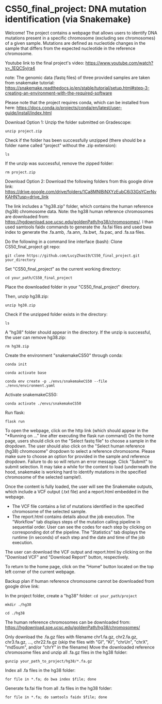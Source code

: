# CS50_final_project: DNA mutation identification (via Snakemake)
Welcome! The project contains a webpage that allows users to identify DNA mutations present in a specific chromosome (excluding sex chromosomes) of a given sample. Mutations are defined as nucleotide changes in the sample that differs from the expected nucleotide in the reference chromosome.

Youtube link to the final project's video: https://www.youtube.com/watch?v=_1EQCSyjra4

note: The genomic data (fastq files) of three provided samples are taken from snakemake tutorial: https://snakemake.readthedocs.io/en/stable/tutorial/setup.html#step-3-creating-an-environment-with-the-required-software

Please note that the project requires conda, which can be installed from here: https://docs.conda.io/projects/conda/en/latest/user-guide/install/index.html

Download Option 1: 
Unzip the folder submitted on Gradescope:

`unzip project.zip`

Check if the folder has been successfully unzipped (there should be a folder name called "project" without the .zip extension):

`ls`

If the unzip was successful, remove the zipped folder:

`rm project.zip`

Download Option 2: 
Download the following folders from this google drive link: https://drive.google.com/drive/folders/1Ca8MNlBiNXYzEubC6i33GsYCerNvKAHN?usp=drive_link

The link includes a "hg38.zip" folder, which contains the human reference (hg38) chromosome data. 
Note: the hg38 human reference chromosomes are downloaded from: https://hgdownload.soe.ucsc.edu/goldenPath/hg38/chromosomes/. I than used samtools faidx commands to generate the .fa.fai files and used bwa index to generate the .fa.amb, .fa.ann, .fa.bwt, .fa.pac, and .fa.sa files. 

Do the following in a command line interface (bash):
Clone CS50_final_project git repo:

`git clone https://github.com/LucyZhao19/CS50_final_project.git your_directory`

Set "CS50_final_project" as the current working directory:

`cd your_path/CS50_final_project`

Place the downloaded folder in your "CS50_final_project" directory. 

Then, unzip hg38.zip:

`unzip hg38.zip`

Check if the unzipped folder exists in the directory:

`ls`

A "hg38" folder should appear in the directory. If the unzip is successful, the user can remove hg38.zip:

`rm hg38.zip`

Create the environment "snakemakeCS50" through conda:

`conda init`

`conda activate base`

`conda env create -p ./envs/snakemakeCS50 --file ./envs/environment.yaml`

Activate snakemakeCS50:

`conda activate ./envs/snakemakeCS50`

Run flask:

`flask run`

To open the webpage, click on the http link (which should appear in the "*Running on ..." line after executing the flask run command)
On the home page, users should click on the "Select fastq file" to choose a sample in the dropdown. The user should also click on the "Select human reference (hg38) chromosome" dropdown to select a reference chromosome. Please make sure to choose an option for provided in the sample and reference dropdown. Failure to do so will return an error message. Click "Submit" to submit selection. It may take a while for the content to load (underneath the hood, snakemake is working hard to identify mutations in the specified chromosome of the selected sample!).

Once the content is fully loaded, the user will see the Snakemake outputs, which include a VCF output (.txt file) and a report.html embedded in the webpage. 
- The VCF file contains a list of mutations identified in the specified chromosome of the selected sample. 
- The report.html contains details about the job execution. The "Workflow" tab displays steps of the mutation calling pipeline in sequential order. User can see the codes for each step by clicking on corresponding dot of the pipeline. The "Statistics" tab displays the runtime (in seconds) of each step and the date and time of the job execution. 

The user can download the VCF output and report.html by clicking on the "Download VCF" and "Download Report" button, respectively. 

To return to the home page, click on the "Home" button located on the top left corner of the current webpage. 

Backup plan if human reference chromosome cannot be downloaded from google drive link:

In the project folder, create a "hg38" folder:
`cd your_path/project`

`mkdir ./hg38`

`cd ./hg38`

The human reference chromosomes can be downloaded from:
https://hgdownload.soe.ucsc.edu/goldenPath/hg38/chromosomes/

Only download the .fa.gz files with filename chr1.fa.gz, chr2.fa.gz, chr3.fa.gz, ..., chr22.fa.gz (skip the files with "GI", "KI", "chrUn", "chrX", "md5sum", and/or "chrY" in the filename)
Move the downloaded reference chromosome files and unzip all .fa.gz files in the hg38 folder:

`gunzip your_path_to_project/hg38/*.fa.gz`

Index all .fa files in the hg38 folder:

`for file in *.fa; do bwa index $file; done`

Generate fa.fai file from all .fa files in the hg38 folder: 

`for file in *.fa; do samtools faidx $file; done`
